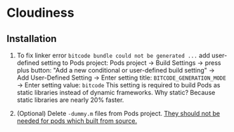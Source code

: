 Cloudiness
=========

## Installation

1. To fix linker error `bitcode bundle could not be generated ...` add user-defined setting to Pods project:
Pods project -> Build Settings -> press plus button: "Add a new conditional or user-defined build setting" -> Add User-Defined Setting -> Enter setting title: `BITCODE_GENERATION_MODE` -> Enter setting value: `bitcode`
This setting is required to build Pods as static libraries instead of dynamic frameworks. Why static? Because static libraries are nearly 20% faster.

2. (Optional) Delete `-dummy.m` files from Pods project. [They should not be needed for pods which built from source.](https://github.com/CocoaPods/CocoaPods/issues/1767#issuecomment-42665300)
